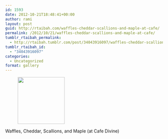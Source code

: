 ```yaml
---
id: 1593
date: 2012-10-21T18:48:41+00:00
author: rami
layout: post
guid: http://rtaibah.com/waffles-cheddar-scallions-and-maple-at-cafe/
permalink: /2012/10/21/waffles-cheddar-scallions-and-maple-at-cafe/
tumblr_rtaibah_permalink:
  - http://rtaibah.tumblr.com/post/34043916097/waffles-cheddar-scallions-and-maple-at-cafe
tumblr_rtaibah_id:
  - "34043916097"
categories:
  - Uncategorized
format: gallery
---
```

<div id='gallery-147' class='gallery galleryid-1593 gallery-columns-3 gallery-size-thumbnail'>
  <figure class='gallery-item'> 
  
  <div class='gallery-icon landscape'>
    <a href='http://139.59.20.41/2012/10/21/waffles-cheddar-scallions-and-maple-at-cafe/attachment/1594/'><img width="150" height="150" src="http://139.59.20.41/wp-content/uploads/2012/10/tumblr_mc9ax6c2kx1qb4qlko1_1280-150x150.jpg" class="attachment-thumbnail size-thumbnail" alt="" srcset="http://139.59.20.41/wp-content/uploads/2012/10/tumblr_mc9ax6c2kx1qb4qlko1_1280-150x150.jpg 150w, http://139.59.20.41/wp-content/uploads/2012/10/tumblr_mc9ax6c2kx1qb4qlko1_1280-300x300.jpg 300w, http://139.59.20.41/wp-content/uploads/2012/10/tumblr_mc9ax6c2kx1qb4qlko1_1280-100x100.jpg 100w, http://139.59.20.41/wp-content/uploads/2012/10/tumblr_mc9ax6c2kx1qb4qlko1_1280.jpg 612w" sizes="100vw" /></a>
  </div></figure>
</div>

Waffles, Cheddar, Scallions, and Maple (at Cafe Divine)